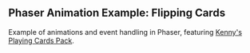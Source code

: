 ## Phaser Animation Example: Flipping Cards
 Example of animations and event handling in Phaser, featuring [Kenny's Playing Cards Pack](https://kenney.nl/assets/playing-cards-pack).
